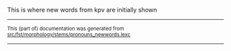 This is where new words from kpv are initially shown

* * *

<small>This (part of) documentation was generated from [src/fst/morphology/stems/pronouns_newwords.lexc](https://github.com/giellalt/lang-koi/blob/main/src/fst/morphology/stems/pronouns_newwords.lexc)</small>

---

